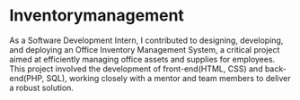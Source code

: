 # Inventorymanagement
As a Software Development Intern, I contributed to designing, developing, and deploying an Office Inventory Management System, a critical project aimed at efficiently managing office assets and supplies for employees. This project involved the development of front-end(HTML, CSS) and back-end(PHP, SQL), working closely with a mentor and team members to deliver a robust solution.
